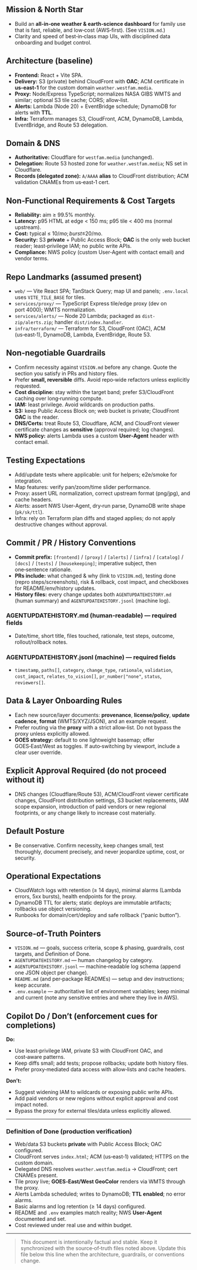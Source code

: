 ## Mission & North Star
- Build an **all‑in‑one weather & earth‑science dashboard** for family use that is fast, reliable, and low‑cost (AWS‑first). (See `VISION.md`.)
- Clarity and speed of best‑in‑class map UIs, with disciplined data onboarding and budget control.

## Architecture (baseline)
- **Frontend:** React + Vite SPA.
- **Delivery:** S3 (private) behind CloudFront with **OAC**; ACM certificate in **us‑east‑1** for the custom domain `weather.westfam.media`.
- **Proxy:** Node/Express TypeScript; normalizes NASA GIBS WMTS and similar; optional S3 tile cache; CORS; allow‑list.
- **Alerts:** Lambda (Node 20) + EventBridge schedule; DynamoDB for alerts with **TTL**.
- **Infra:** Terraform manages S3, CloudFront, ACM, DynamoDB, Lambda, EventBridge, and Route 53 delegation.

## Domain & DNS
- **Authoritative:** Cloudflare for `westfam.media` (unchanged).
- **Delegation:** Route 53 hosted zone for `weather.westfam.media`; NS set in Cloudflare.
- **Records (delegated zone):** `A/AAAA` **alias** to CloudFront distribution; ACM validation CNAMEs from us‑east‑1 cert.

## Non‑Functional Requirements & Cost Targets
- **Reliability:** aim ≥ 99.5% monthly.
- **Latency:** p95 HTML at edge < 150 ms; p95 tile < 400 ms (normal upstream).
- **Cost:** typical ≤ $10/mo; burst ≤ $20/mo.
- **Security:** S3 **private** + Public Access Block; **OAC** is the only web bucket reader; least‑privilege IAM; no public write APIs.
- **Compliance:** NWS policy (custom User‑Agent with contact email) and vendor terms.

## Repo Landmarks (assumed present)
- `web/` — Vite React SPA; TanStack Query; map UI and panels; `.env.local` uses `VITE_TILE_BASE` for tiles.
- `services/proxy/` — TypeScript Express tile/edge proxy (dev on port 4000); WMTS normalization.
- `services/alerts/` — Node 20 Lambda; packaged as `dist-zip/alerts.zip`; handler `dist/index.handler`.
- `infra/terraform/` — Terraform for S3, CloudFront (OAC), ACM (us‑east‑1), DynamoDB, Lambda, EventBridge, Route 53.

## Non‑negotiable Guardrails
- Confirm necessity against `VISION.md` before any change. Quote the section you satisfy in PRs and history files.
- Prefer **small, reversible** diffs. Avoid repo‑wide refactors unless explicitly requested.
- **Cost discipline:** stay within the target band; prefer S3/CloudFront caching over long‑running compute.
- **IAM:** least privilege. Avoid wildcards on production paths.
- **S3:** keep Public Access Block on; web bucket is private; CloudFront **OAC** is the reader.
- **DNS/Certs:** treat Route 53, Cloudflare, ACM, and CloudFront viewer certificate changes as **sensitive** (approval required; log changes).
- **NWS policy:** alerts Lambda uses a custom **User‑Agent** header with contact email.

## Testing Expectations
- Add/update tests where applicable: unit for helpers; e2e/smoke for integration.
- Map features: verify pan/zoom/time slider performance.
- Proxy: assert URL normalization, correct upstream format (png/jpg), and cache headers.
- Alerts: assert NWS User‑Agent, dry‑run parse, DynamoDB write shape (`pk/sk/ttl`).
- Infra: rely on Terraform plan diffs and staged applies; do not apply destructive changes without approval.

## Commit / PR / History Conventions
- **Commit prefix:** `[frontend]` / `[proxy]` / `[alerts]` / `[infra]` / `[catalog]` / `[docs]` / `[tests]` / `[housekeeping]`; imperative subject, then one‑sentence rationale.
- **PRs include:** what changed & why (link to `VISION.md`), testing done (repro steps/screenshots), risk & rollback, cost impact, and checkboxes for README/env/history updates.
- **History files:** every change updates both `AGENTUPDATEHISTORY.md` (human summary) and `AGENTUPDATEHISTORY.jsonl` (machine log).

### AGENTUPDATEHISTORY.md (human‑readable) — required fields
- Date/time, short title, files touched, rationale, test steps, outcome, rollout/rollback notes.

### AGENTUPDATEHISTORY.jsonl (machine) — required fields
- `timestamp`, `paths[]`, `category`, `change_type`, `rationale`, `validation`, `cost_impact`, `relates_to_vision[]`, `pr_number|"none"`, `status`, `reviewers[]`.

## Data & Layer Onboarding Rules
- Each new source/layer documents: **provenance**, **license/policy**, **update cadence**, **format** (WMTS/XYZ/JSON), and an example request.
- Prefer routing via the **proxy** with a strict allow‑list. Do not bypass the proxy unless explicitly allowed.
- **GOES strategy:** default to one lightweight basemap; offer GOES‑East/West as toggles. If auto‑switching by viewport, include a clear user override.

## Explicit Approval Required (do not proceed without it)
- DNS changes (Cloudflare/Route 53), ACM/CloudFront viewer certificate changes, CloudFront distribution settings, S3 bucket replacements, IAM scope expansion, introduction of paid vendors or new regional footprints, or any change likely to increase cost materially.

## Default Posture
- Be conservative. Confirm necessity, keep changes small, test thoroughly, document precisely, and never jeopardize uptime, cost, or security.

## Operational Expectations
- CloudWatch logs with retention (≥ 14 days), minimal alarms (Lambda errors, 5xx bursts), health endpoints for the proxy.
- DynamoDB TTL for alerts; static deploys are immutable artifacts; rollbacks use object versioning.
- Runbooks for domain/cert/deploy and safe rollback (“panic button”).

## Source‑of‑Truth Pointers
- `VISION.md` — goals, success criteria, scope & phasing, guardrails, cost targets, and Definition of Done.
- `AGENTUPDATEHISTORY.md` — human changelog by category.
- `AGENTUPDATEHISTORY.jsonl` — machine‑readable log schema (append one JSON object per change).
- `README.md` (and per‑package READMEs) — setup and dev instructions; keep accurate.
- `.env.example` — authoritative list of environment variables; keep minimal and current (note any sensitive entries and where they live in AWS).

## Copilot Do / Don’t (enforcement cues for completions)
**Do:**
- Use least‑privilege IAM, private S3 with CloudFront OAC, and cost‑aware patterns.
- Keep diffs small; add tests; propose rollbacks; update both history files.
- Prefer proxy‑mediated data access with allow‑lists and cache headers.

**Don’t:**
- Suggest widening IAM to wildcards or exposing public write APIs.
- Add paid vendors or new regions without explicit approval and cost impact noted.
- Bypass the proxy for external tiles/data unless explicitly allowed.

---

### Definition of Done (production verification)
- Web/data S3 buckets **private** with Public Access Block; OAC configured.
- CloudFront serves `index.html`; ACM (us‑east‑1) validated; HTTPS on the custom domain.
- Delegated DNS resolves `weather.westfam.media` → CloudFront; cert CNAMEs present.
- Tile proxy live; **GOES‑East/West GeoColor** renders via WMTS through the proxy.
- Alerts Lambda scheduled; writes to DynamoDB; **TTL enabled**; no error alarms.
- Basic alarms and log retention (≥ 14 days) configured.
- README and `.env` examples match reality; NWS **User‑Agent** documented and set.
- Cost reviewed under real use and within budget.

---

> This document is intentionally factual and stable. Keep it synchronized with the source‑of‑truth files noted above. Update this file below this line when the architecture, guardrails, or conventions change.


